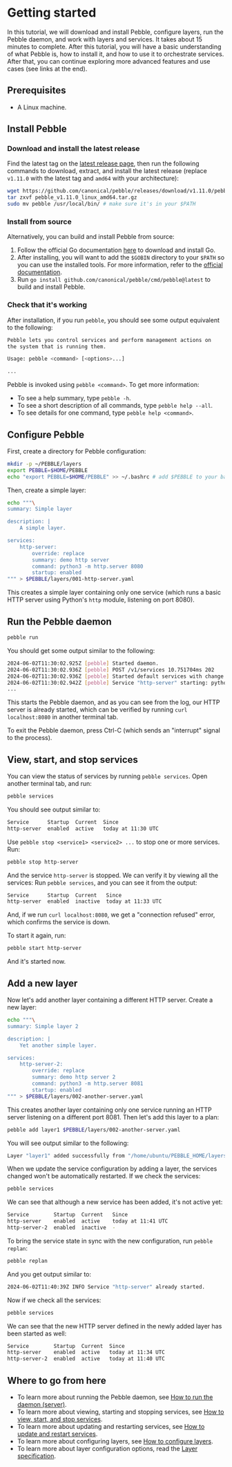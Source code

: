 # Getting started

In this tutorial, we will download and install Pebble, configure layers, run the Pebble daemon, and work with layers and services. It takes about 15 minutes to complete. After this tutorial, you will have a basic understanding of what Pebble is, how to install it, and how to use it to orchestrate services. After that, you can continue exploring more advanced features and use cases (see links at the end).

## Prerequisites

- A Linux machine.

## Install Pebble

### Download and install the latest release

Find the latest tag on the [latest release page](https://github.com/canonical/pebble/releases/latest), then run the following commands to download, extract, and install the latest release (replace `v1.11.0` with the latest tag and `amd64` with your architecture):

```bash
wget https://github.com/canonical/pebble/releases/download/v1.11.0/pebble_v1.11.0_linux_amd64.tar.gz
tar zxvf pebble_v1.11.0_linux_amd64.tar.gz
sudo mv pebble /usr/local/bin/ # make sure it's in your $PATH
```

### Install from source

Alternatively, you can build and install Pebble from source:

1. Follow the official Go documentation [here](https://go.dev/doc/install) to download and install Go.
2. After installing, you will want to add the `$GOBIN` directory to your `$PATH` so you can use the installed tools. For more information, refer to the [official documentation](https://go.dev/doc/install/source#environment).
3. Run `go install github.com/canonical/pebble/cmd/pebble@latest` to build and install Pebble.

### Check that it's working

After installation, if you run `pebble`, you should see some output equivalent to the following:

```bash
Pebble lets you control services and perform management actions on
the system that is running them.

Usage: pebble <command> [<options>...]

...
```

Pebble is invoked using `pebble <command>`. To get more information:

- To see a help summary, type `pebble -h`.
- To see a short description of all commands, type `pebble help --all`.
- To see details for one command, type `pebble help <command>`.

## Configure Pebble

First, create a directory for Pebble configuration:

```bash
mkdir -p ~/PEBBLE/layers
export PEBBLE=$HOME/PEBBLE
echo "export PEBBLE=$HOME/PEBBLE" >> ~/.bashrc # add $PEBBLE to your bashrc
```

Then, create a simple layer:

```bash
echo """\
summary: Simple layer

description: |
    A simple layer.

services:
    http-server:
        override: replace
        summary: demo http server
        command: python3 -m http.server 8080
        startup: enabled
""" > $PEBBLE/layers/001-http-server.yaml
```

This creates a simple layer containing only one service (which runs a basic HTTP server using Python's `http` module, listening on port 8080).

## Run the Pebble daemon

```bash
pebble run
```

You should get some output similar to the following:

```bash
2024-06-02T11:30:02.925Z [pebble] Started daemon.
2024-06-02T11:30:02.936Z [pebble] POST /v1/services 10.751704ms 202
2024-06-02T11:30:02.936Z [pebble] Started default services with change 77.
2024-06-02T11:30:02.942Z [pebble] Service "http-server" starting: python3 -m http.server 8080
...
```

This starts the Pebble daemon, and as you can see from the log, our HTTP server is already started, which can be verified by running `curl localhost:8080` in another terminal tab.

To exit the Pebble daemon, press Ctrl-C (which sends an "interrupt" signal to the process).

## View, start, and stop services

You can view the status of services by running `pebble services`. Open another terminal tab, and run:

```bash
pebble services
```

You should see output similar to:

```bash
Service      Startup  Current  Since
http-server  enabled  active   today at 11:30 UTC
```

Use `pebble stop <service1> <service2> ...` to stop one or more services. Run:

```bash
pebble stop http-server
```

And the service `http-server` is stopped. We can verify it by viewing all the services: Run `pebble services`, and you can see it from the output:

```bash
Service      Startup  Current   Since
http-server  enabled  inactive  today at 11:33 UTC
```

And, if we run `curl localhost:8080`, we get a "connection refused" error, which confirms the service is down.

To start it again, run:

```bash
pebble start http-server
```

And it's started now.

## Add a new layer

Now let's add another layer containing a different HTTP server. Create a new layer:

```bash
echo """\
summary: Simple layer 2

description: |
    Yet another simple layer.

services:
    http-server-2:
        override: replace
        summary: demo http server 2
        command: python3 -m http.server 8081
        startup: enabled
""" > $PEBBLE/layers/002-another-server.yaml
```

This creates another layer containing only one service running an HTTP server listening on a different port 8081. Then let's add this layer to a plan:

```bash
pebble add layer1 $PEBBLE/layers/002-another-server.yaml
```

You will see output similar to the following:

```bash
Layer "layer1" added successfully from "/home/ubuntu/PEBBLE_HOME/layers/002-another-server.yaml"
```

When we update the service configuration by adding a layer, the services changed won't be automatically restarted. If we check the services:

```bash
pebble services
```

We can see that although a new service has been added, it's not active yet:

```bash
Service        Startup  Current   Since
http-server    enabled  active    today at 11:41 UTC
http-server-2  enabled  inactive  -
```

To bring the service state in sync with the new configuration, run `pebble replan`:

```bash
pebble replan
```

And you get output similar to:

```bash
2024-06-02T11:40:39Z INFO Service "http-server" already started.
```

Now if we check all the services:

```bash
pebble services
```

We can see that the new HTTP server defined in the newly added layer has been started as well:

```bash
Service        Startup  Current  Since
http-server    enabled  active   today at 11:34 UTC
http-server-2  enabled  active   today at 11:40 UTC
```

## Where to go from here

- To learn more about running the Pebble daemon, see [How to run the daemon (server)](../how-to/run-the-daemon.md).
- To learn more about viewing, starting and stopping services, see [How to view, start, and stop services](../how-to/view-start-stop-services.md).
- To learn more about updating and restarting services, see [How to update and restart services](../how-to/update-restart-services.md).
- To learn more about configuring layers, see [How to configure layers](../how-to/configure-layers.md).
- To learn more about layer configuration options, read the [Layer specification](../reference/layer-specification.md).
